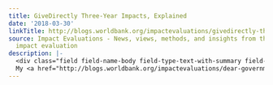 ```yaml
---
title: GiveDirectly Three-Year Impacts, Explained
date: '2018-03-30'
linkTitle: http://blogs.worldbank.org/impactevaluations/givedirectly-three-year-impacts-explained
source: Impact Evaluations - News, views, methods, and insights from the world of
  impact evaluation
description: |-
  <div class="field field-name-body field-type-text-with-summary field-label-hidden"><div class="field-items"><div class="field-item even"><p>
  My <a href="http://blogs.worldbank.org/impactevaluations/dear-governments-want-help-poor-and-transform-your-economy-hold-recalculating" rel="nofollow">post earlier this week</a> on dissipating effects of cash transfers on adults in beneficiary households has caused not only a fair amount of <a href="https://twitter.com/cblatts/status/979030730201292801" rel
---
```

